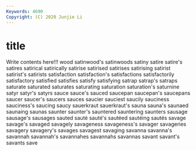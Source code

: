 ```yaml
---
Keywords: 4690
Copyright: (C) 2020 Junjie Li
---
```


# title

Write contents here!!!
wood 
satinwood's 
satinwoods 
satiny 
satire 
satire's
satires 
satirical 
satirically 
satirise 
satirised 
satirises 
satirising 
satirist 
satirist's 
satirists
satisfaction 
satisfaction's 
satisfactions 
satisfactorily 
satisfactory 
satisfied 
satisfies 
satisfy 
satisfying 
satrap
satrap's 
satraps 
saturate 
saturated 
saturates 
saturating 
saturation 
saturation's 
saturnine 
satyr
satyr's 
satyrs 
sauce 
sauce's 
sauced 
saucepan 
saucepan's 
saucepans 
saucer 
saucer's
saucers 
sauces 
saucier 
sauciest 
saucily 
sauciness 
sauciness's 
saucing 
saucy 
sauerkraut
sauerkraut's 
sauna 
sauna's 
saunaed 
saunaing 
saunas 
saunter 
saunter's 
sauntered 
sauntering
saunters 
sausage 
sausage's 
sausages 
sauted 
sauté 
sauté's 
sautéed 
sautéing 
sautés
savage 
savage's 
savaged 
savagely 
savageness 
savageness's 
savager 
savageries 
savagery 
savagery's
savages 
savagest 
savaging 
savanna 
savanna's 
savannah 
savannah's 
savannahes 
savannahs 
savannas
savant 
savant's 
savants 
save 
